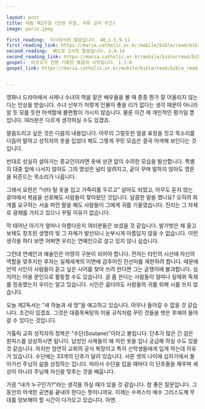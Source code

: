 ```yaml
---

layout: post
title: 대림 제2주일 (인권 주일, 사회 교리 주간)
image: paris.jpeg

first_reading:  이사야서의 말씀입니다. 40,1-5.9-11
first_reading_link: https://maria.catholic.or.kr/mobile/bible/read/bible_read.asp?m=1&n=129&p=40
second_reading:  베드로 2서의 말씀입니다. 3,8-14
second_reading_link: https://maria.catholic.or.kr/mobile/bible/read/bible_read.asp?m=2&n=168&p=3
gospel:  마르코가 전한 거룩한 복음의 시작입니다. 1,1-8
gospel_link: https://maria.catholic.or.kr/mobile/bible/read/bible_read.asp?m=2&n=148&p=1


---
```


영화나 드라마에서 사제나 수녀의 역을 맡은 배우들을 볼 때 종종 뭔가 잘 어울리지 않는다는 인상을 받습니다. 수녀 신부가 저렇게 인물이 좋을 리가 없다는 생각 때문이 아니라 알 듯 모를 듯한 어색함에 불편함이 가시지 않습니다. 물론 이건 제 개인적인 평가일 뿐입니다. 여러분은 다르게 생각하실 수도 있겠죠.

말씀드리고 싶은 것은 다음의 내용입니다. 아무리 그럴듯한 얼굴 표정을 짓고 목소리를 다듬어 말하고 성직자의 옷을 입었다 해도 그렇게 꾸민 모습은 결국 어색해 보인다는 것입니다. 

반대로 성실히 살아가는 종교인이라면 옷에 상관 없이 수려한 모습을 발산합니다. 특별히 대중 앞에 나서지 않아도 그의 명성은 널리 알려지고, 굳이 꾸며 말하지 않아도 영혼을 뒤흔드는 목소리가 나옵니다. 

그래서 요한은 “낙타 털 옷을 입고 가죽띠를 두르고” 살아도 되었고, 아무도 듣지 않는 광야에서 복음을 선포해도 사람들이 찾아왔던 것입니다. 달콤한 말을 했나요? 오히려 회개를 요구하는 서슬 퍼런 말을 해도 사람들이 그에게 귀를 기울였습니다. 진리는 그 자체로 광채를 가지고 있으니 꾸밀 이유가 없습니다.

막 태어난 아기가 얼마나 아름다운지 여러분들은 보셨을 것 같습니다. 발가벗은 채 울고 보채도 창조된 생명의 빛 그 자체가 발산되니 눈부시게 아름답지 않을 수 없습니다.
이런 생각을 하다 보면 어쩌면 우리는 연예인으로 살고 있지 않나 싶습니다.
 

그런데 연예인과 예술인은 마땅히 구분이 되어야 합니다. 전자는 타인의 시선에 자신의 역할을 맞추지만 후자는 실제세계의 이면에 감추어진 진선미를 재현하려 합니다. 때문에 만약 시인이 사람들이 듣고 싶은 시어를 찾아 쓰려 한다면 그는 글쟁이에 불과합니다. 심지어는 어용 문인으로 활동할 수도 있습니다. 글 좀 쓴다는 사람들이 얼마나 일제와 독재를 칭송했는지 우리는 알고 있습니다. 시인은 굶더라도 사람들의 귀를 위해 시를 쓰지 않습니다.

오늘 제2독서는 “새 하늘과 새 땅”을 예고하고 있습니다. 아무나 들어갈 수 없을 것 같습니다. 조건이 있겠죠. 그것은 대중목욕탕의 이용 규칙처럼 꾸민 것들을 벗은 후에야 들어갈 수 있다는 것입니다.

가톨릭 교회 성직자의 정복은 “수단(Soutane)”이라고 불립니다. 단추가 많은 긴 검은 원피스를 상상하시면 됩니다. 남성인 사제들이 왜 저런 옷을 입나 궁금해 하실 수도 있을 것 같습니다. 하지만 엄연히 교회의 공식 복장이고 특히 신학생들에게 입게 하는데 이유가 있습니다. 수단에는 33개의 단추가 달려 있습니다. 서른 셋의 나이에 십자가에서 돌아가신 주님의 삶을 상징하는 겁니다. 따라서 수단을 입을 때마다 이 단추들을 채우며 세상이 아니라 주님께 자신을 맞추는 것을 배웁니다.

가끔 “내가 누구인가?”라는 생각을 하실 때가 있을 것 같습니다. 참 좋은 질문입니다. 그동안의 어색한 공연을 끝내야 한다는 뜻이니까요. 이제는 수퍼스타 예수 그리스도께 무대를 양보해야 할 시간이 다가오고 있습니다. 아멘.
 
